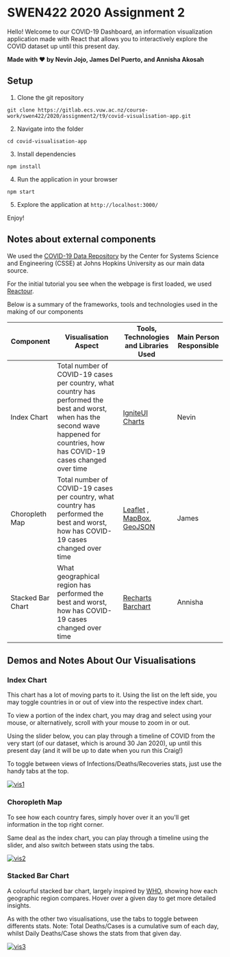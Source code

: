 # SWEN422 2020 Assignment 2

 Hello! Welcome to our COVID-19 Dashboard, an information visualization application made with React that allows you to interactively explore the COVID dataset up until this present day. 

**Made with ❤️️ by Nevin Jojo, James Del Puerto, and Annisha Akosah**

## Setup

1. Clone the git repository

```
git clone https://gitlab.ecs.vuw.ac.nz/course-work/swen422/2020/assignment2/t9/covid-visualisation-app.git
```

2. Navigate into the folder

```
cd covid-visualisation-app
```

3. Install dependencies

```
npm install
```

4. Run the application in your browser

```
npm start
```

5. Explore the application at `http://localhost:3000/`

Enjoy!

## Notes about external components

We used the [COVID-19 Data Repository](https://github.com/CSSEGISandData/COVID-19) by the Center for Systems Science and Engineering (CSSE) at Johns Hopkins University as our main data source. 

For the initial tutorial you see when the webpage is first loaded, we used [Reactour](https://reactour.js.org/).

Below is a summary of the frameworks, tools and technologies used in the making of our components

| Component         | Visualisation Aspect                                                                                                                                                                 | Tools, Technologies and Libraries Used                                                                 | Main Person Responsible |
|-------------------|--------------------------------------------------------------------------------------------------------------------------------------------------------------------------------------|--------------------------------------------------------------------------------------------------------|-------------------------|
| Index Chart       | Total number of COVID-19 cases per country, what country has performed the best and worst, when has the second wave happened for countries, how has COVID-19 cases changed over time | [IgniteUI Charts](https://www.infragistics.com/products/ignite-ui-jquery/charts)                       | Nevin                   |
| Choropleth Map    | Total number of COVID-19 cases per country, what country has performed the best and worst, how has COVID-19 cases changed over time                                                  | [Leaflet](https://leafletjs.com/) , [MapBox](https://www.mapbox.com/), [GeoJSON](https://geojson.org/) | James                   |
| Stacked Bar Chart | What geographical region has performed the best and worst, how has COVID-19 cases changed over time                                                                                  | [Recharts Barchart](https://recharts.org/en-US/api/BarChart)                                           | Annisha                 |


## Demos and Notes About Our Visualisations

### Index Chart
This chart has a lot of moving parts to it. Using the list on the left side, you may toggle countries in or out of view into the respective index chart. 

To view a portion of the index chart, you may drag and select using your mouse, or alternatively, scroll with your mouse to zoom in or out. 

Using the slider below, you can play through a timeline of COVID from the very start (of our dataset, which is around 30 Jan 2020), up until this present day (and it will be up to date when you run this Craig!)

To toggle between views of Infections/Deaths/Recoveries stats, just use the handy tabs at the top.

[![vis1](https://media.giphy.com/media/EugyRuwfaVZRUSpTCC/giphy.gif)]()

### Choropleth Map
To see how each country fares, simply hover over it an you'll get information in the top right corner. 

Same deal as the index chart, you can play through a timeline using the slider, and also switch between stats using the tabs.

[![vis2](https://media.giphy.com/media/sQYURTTBxmF5uKAA4b/giphy.gif)]()

### Stacked Bar Chart
A colourful stacked bar chart, largely inspired by [WHO](https://covid19.who.int/), showing how each geographic region compares. Hover over a given day to get more detailed insights.

As with the other two visualisations, use the tabs to toggle between differents stats. Note: Total Deaths/Cases is a cumulative sum of each day, whilst Daily Deaths/Case shows the stats from that given day.

[![vis3](https://media.giphy.com/media/2KH8lWJeA093HeNCUI/giphy.gif)]()